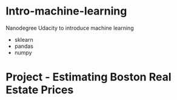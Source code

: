 # Intro-machine-learning
Nanodegree Udacity to introduce machine learning

* sklearn
* pandas
* numpy

# Project - Estimating Boston Real Estate Prices


